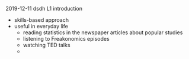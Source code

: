 2019-12-11 dsdh L1 introduction

- skills-based approach
- useful in everyday life
  - reading statistics in the newspaper articles about popular studies
  - listening to Freakonomics episodes
  - watching TED talks
  - 